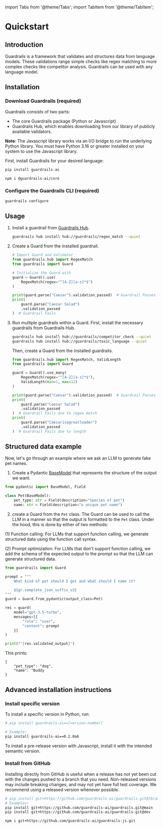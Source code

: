 import Tabs from '@theme/Tabs';
import TabItem from '@theme/TabItem';

# Quickstart

## Introduction

Guardrails is a framework that validates and structures data from language models. These validations range simple checks like regex matching to more complex checks like competitor analysis. Guardrails can be used with any language model.

## Installation

### Download Guardrails (required)

Guardrails consists of two parts:

* The core Guardrails package (Python or Javascript)
* Guardrails Hub, which enables downloading from our library of publicly available validators. 

**Note**: The Javascript library works via an I/O bridge to run the underlying Python library. You must have Python 3.16 or greater installed on your system to use the Javascript library. 

First, install Guardrails for your desired language: 

<Tabs>

<TabItem value="py" label="Python">

```bash
pip install guardrails-ai
```

</TabItem>
<TabItem value="js" label="JavaScript">

```bash
npm i @guardrails-ai/core
```

</TabItem>

</Tabs>

### Configure the Guardrails CLI (required)
    
```bash
guardrails configure
```

## Usage

1. Install a guardrail from [Guardrails Hub](https://hub.guardrailsai.com).

    ```bash
    guardrails hub install hub://guardrails/regex_match --quiet
    ```
2. Create a Guard from the installed guardrail.

    ```python
    # Import Guard and Validator
    from guardrails.hub import RegexMatch
    from guardrails import Guard

    # Initialize the Guard with 
    guard = Guard().use(
        RegexMatch(regex="^[A-Z][a-z]*$")
    )

    print(guard.parse("Caesar").validation_passed)  # Guardrail Passes
    print(
        guard.parse("Caesar Salad")
        .validation_passed
    )  # Guardrail Fails
    ```
3. Run multiple guardrails within a Guard.
    First, install the necessary guardrails from Guardrails Hub.

    ```bash
    guardrails hub install hub://guardrails/competitor_check --quiet
    guardrails hub install hub://guardrails/toxic_language --quiet
    ```

    Then, create a Guard from the installed guardrails.
    
    ```python
    from guardrails.hub import RegexMatch, ValidLength
    from guardrails import Guard

    guard = Guard().use_many(
        RegexMatch(regex="^[A-Z][a-z]*$"),
        ValidLength(min=1, max=12)
    )

    print(guard.parse("Caesar").validation_passed)  # Guardrail Passes
    print(
        guard.parse("Caesar Salad")
        .validation_passed
    )  # Guardrail Fails due to regex match
    print(
        guard.parse("Caesarisagreatleader")
        .validation_passed
    )  # Guardrail Fails due to length
    ```

## Structured data example

Now, let's go through an example where we ask an LLM to generate fake pet names. 

1. Create a Pydantic [BaseModel](https://docs.pydantic.dev/latest/api/base_model/) that represents the structure of the output we want.

```py
from pydantic import BaseModel, Field

class Pet(BaseModel):
    pet_type: str = Field(description="Species of pet")
    name: str = Field(description="a unique pet name")
```

2. create a Guard from the `Pet` class. The Guard can be used to call the LLM in a manner so that the output is formatted to the `Pet` class. Under the hood, this is done by either of two methods:

(1) Function calling: For LLMs that support function calling, we generate structured data using the function call syntax.

(2) Prompt optimization: For LLMs that don't support function calling, we add the schema of the expected output to the prompt so that the LLM can generate structured data.

```py
from guardrails import Guard

prompt = """
    What kind of pet should I get and what should I name it?

    ${gr.complete_json_suffix_v2}
"""
guard = Guard.from_pydantic(output_class=Pet)

res = guard(
    model="gpt-3.5-turbo",
    messages=[{
        "role": "user",
        "content": prompt
    }]
)

print(f"{res.validated_output}")
```

This prints: 
```
{
    "pet_type": "dog",
    "name": "Buddy
}
```

## Advanced installation instructions

### Install specific version

<Tabs>

<TabItem value="py" label="Python">

To install a specific version in Python, run:

```bash
# pip install guardrails-ai==[version-number]

# Example:
pip install guardrails-ai==0.2.0a6
```

</TabItem>
<TabItem value="js" label="JavaScript">

To install a pre-release version with Javascript, install it with the intended semantic version. 

</TabItem>

</Tabs>

### Install from GitHub

Installing directly from GitHub is useful when a release has not yet been cut with the changes pushed to a branch that you need. Non-released versions may include breaking changes, and may not yet have full test coverage. We recommend using a released version whenever possible.

<Tabs>

<TabItem value="py" label="Python">

```bash
# pip install git+https://github.com/guardrails-ai/guardrails.git@[branch/commit/tag]
# Examples:
pip install git+https://github.com/guardrails-ai/guardrails.git@main
pip install git+https://github.com/guardrails-ai/guardrails.git@dev
```

</TabItem>
<TabItem value="js" label="JavaScript">

```bash
npm i git+https://github.com/guardrails-ai/guardrails-js.git
```

</TabItem>

</Tabs>